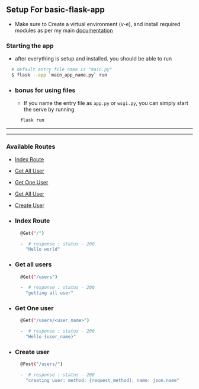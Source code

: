 ## Setup For basic-flask-app

- Make sure to Create a virtual environment (v-e), and install required modules as per my main [documentation](../../README.md#configuring-a-virtual-environment-v-e)

### Starting the app

- after everything is setup and installed. you should be able to run

```bash
  # default entry file name is "main.py"
  $ flask --app `main_app_name.py` run
```

- ### bonus for using files

  - If you name the entry file as `app.py` or `wsgi.py`, you can simply start the serve by running

  ```bash
    flask run
  ```

___
___

### Available Routes

- [Index Route](#index-route)

- [Get All User](#get-all-users)

- [Get One User](#get-one-user)

- [Get All User](#get-all-users)

- [Create User](#create-user)

- ### Index Route

  ```bash
    @Get("/")

    -  # response : status - 200
      "Hello world"
  ```

- ### Get all users

  ```bash
    @Get("/users")

    -  # response : status - 200
      "getting all user"
  ```

- ### Get One user

  ```bash
    @Get("/users/<user_name>")

    -  # response : status - 200
      "Hello {user_name}"
  ```

- ### Create user

  ```bash
    @Post("/users/")

    -  # response : status - 200
      "creating user: method: {request_method}, name: json.name"
  ```
